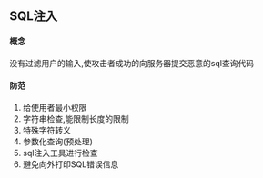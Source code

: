 ## SQL注入

#### 概念

没有过滤用户的输入,使攻击者成功的向服务器提交恶意的sql查询代码

#### 防范

1. 给使用者最小权限
2. 字符串检查,能限制长度的限制
3. 特殊字符转义
4. 参数化查询(预处理)
5. sql注入工具进行检查
6. 避免向外打印SQL错误信息
